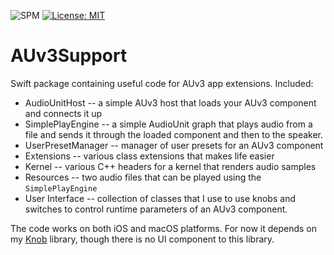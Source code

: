 ![SPM](https://img.shields.io/badge/SPM.svg)
[![License: MIT](https://img.shields.io/badge/License-MIT-A31F34.svg)](https://opensource.org/licenses/MIT)

# AUv3Support

Swift package containing useful code for AUv3 app extensions. Included:

- AudioUnitHost -- a simple AUv3 host that loads your AUv3 component and connects it up
- SimplePlayEngine -- a simple AudioUnit graph that plays audio from a file and sends it through the loaded
  component and then to the speaker.
- UserPresetManager -- manager of user presets for an AUv3 component
- Extensions -- various class extensions that makes life easier
- Kernel -- various C++ headers for a kernel that renders audio samples
- Resources -- two audio files that can be played using the `SimplePlayEngine`
- User Interface -- collection of classes that I use to use knobs and switches to control runtime parameters of
  an AUv3 component.

The code works on both iOS and macOS platforms. For now it depends on my [Knob](https://github.com/bradhowes/Knob)
library, though there is no UI component to this library.
